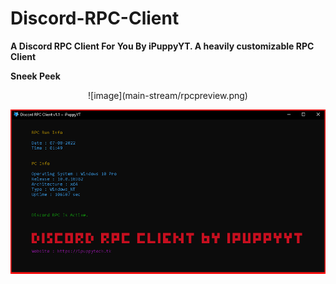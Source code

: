 # Discord-RPC-Client
**A Discord RPC Client For You By iPuppyYT. A heavily customizable RPC Client**

**Sneek Peek**
<div align="center">
![image](main-stream/rpcpreview.png)

![image](main-stream/rpcpreview2.png)
</div>
